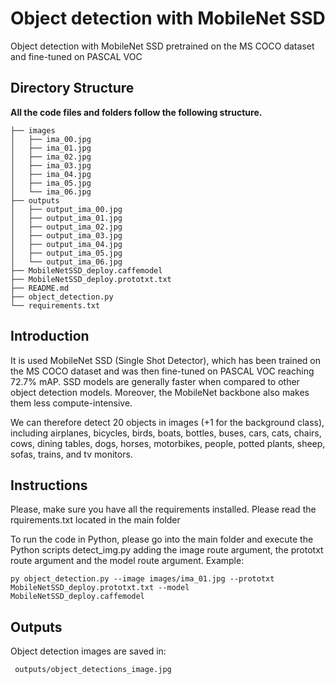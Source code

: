 # Object detection with MobileNet SSD
Object detection with MobileNet SSD pretrained on the MS COCO dataset and fine-tuned on PASCAL VOC

## Directory Structure

**All the code files and folders follow the following structure.**

```
├── images
│   ├── ima_00.jpg
│   ├── ima_01.jpg
│   ├── ima_02.jpg
│   ├── ima_03.jpg
│   ├── ima_04.jpg
│   ├── ima_05.jpg
│   └── ima_06.jpg
├── outputs
│   ├── output_ima_00.jpg
│   ├── output_ima_01.jpg
│   ├── output_ima_02.jpg
│   ├── output_ima_03.jpg
│   ├── output_ima_04.jpg
│   ├── output_ima_05.jpg
│   └── output_ima_06.jpg
├── MobileNetSSD_deploy.caffemodel
├── MobileNetSSD_deploy.prototxt.txt
├── README.md
├── object_detection.py
└── requirements.txt

```


## Introduction

It is used MobileNet SSD (Single Shot Detector), which has been trained on the MS COCO dataset and was then fine-tuned on PASCAL VOC reaching 72.7% mAP.  SSD models are generally faster when compared to other object detection models. Moreover, the MobileNet backbone also makes them less compute-intensive.

We can therefore detect 20 objects in images (+1 for the background class), including airplanes, bicycles, birds, boats, bottles, buses, cars, cats, chairs, cows, dining tables, dogs, horses, motorbikes, people, potted plants, sheep, sofas, trains, and tv monitors.



## Instructions

Please, make sure you have all the requirements installed. Please read the rquirements.txt located in the main folder

To run the code in Python, please go into the main folder and execute the Python scripts detect_img.py adding the image route argument, the prototxt route argument and the model route argument. Example:

```
py object_detection.py --image images/ima_01.jpg --prototxt MobileNetSSD_deploy.prototxt.txt --model MobileNetSSD_deploy.caffemodel
```


## Outputs

Object detection images are saved in:
```
 outputs/object_detections_image.jpg
 ```
